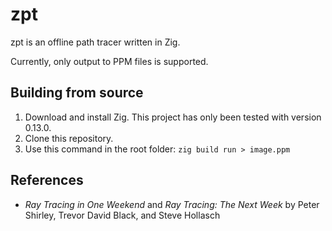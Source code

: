 # zpt

zpt is an offline path tracer written in Zig.

Currently, only output to PPM files is supported.

## Building from source
1. Download and install Zig. This project has only been tested with version 0.13.0.
2. Clone this repository.
3. Use this command in the root folder: `zig build run > image.ppm`

## References
- *Ray Tracing in One Weekend* and *Ray Tracing: The Next Week* by Peter Shirley, Trevor David Black, and Steve Hollasch